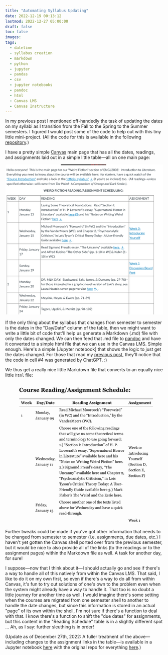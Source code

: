 ```yaml
---
title: "Automating Syllabus Updating"
date: 2022-12-19 00:13:12
lastmod: 2022-12-27 05:00:00
draft: false
toc: false
images:
tags:
  - datetime
  - syllabus creation
  - markdown
  - python
  - jupyter
  - pandas
  - csv
  - jupyter notebooks
  - pandoc
  - html
  - Canvas LMS
  - Canvas Instructure
---
```


In my previous post I mentioned off-handedly the task of updating the dates on my syllabi as I transition from the Fall to the Spring to the Summer semesters. I figured I would post some of the code to help out with this tiny little mini-project. (All the code for this is available in the following [repository](https://github.com/kspicer80/syllabus_maker_stuff).)

I have a pretty simple [Canvas](https://www.instructure.com/canvas) main page that has all the dates, readings, and assignments laid out in a simple little table—all on one main page:

![sample_table_from_canvas_page](/images/imgforblogposts/post_27/screenshot_1.png)

If the only thing about the syllabus that changes from semester to semester is the dates in the "Day/Date" column of the table, then we might want to write a little bit of code that'll help us generate a Markdown (.md) file with only the dates changed. We can then feed that .md file to [pandoc](https://pandoc.org/) and have it converted to a simple html file that we can use in the Canvas LMS. Simple enough. Here's a simple [Jupyter notebook] that shows the logic to just get the dates changed. For those that read my [previous post](https://kspicer80.github.io/posts/2022-12-19-playing-around-with-chatgpt/), they'll notice that the code in cell #4 was generated by ChatGPT. :)

We thus get a really nice little Markdown file that converts to an equally nice little ```html``` file:

![html_rendered_from_markdown_via_pandoc](/images/imgforblogposts/post_27/screenshot_2.png)

Further tweaks could be made if you've got other information that needs to be changed from semester to semester (i.e. assignments, due dates, etc.) I haven't yet gotten the Canvas shell ported over from the previous semester, but it would be nice to also provide all of the links (to the readings or to the assignment pages) within the Markdown file as well. A task for another day, for sure!

I suppose—now that I think about it—I should actually go and see if there's a way to handle all of this natively from within the Canvas LMS. That said, I like to do it on my own first, so even if there's a way to do all from within Canvas, it's fun to try out solutions of one's own to the problem even when the system might already have a way to handle it. That too is no doubt a little journey for another time as well. I would imagine there's some setting when the courses are migrated from one semester shell to another to handle the date changes, but since this information is stored in an actual "page" of its own within the shell, I'm not sure if there's a function to deal with that. I know there's a function to shift the "due dates" for assignments, but this content in the "Reading Schedule" table is in a slightly different spot ... Ah, as I say: further sleuthing is in order!

(Update as of December 27th, 2022: A fuller treatment of the above—including changes to the assignment links in the table—is available in a Jupyter notebook [here](https://nbviewer.org/github/kspicer80/syllabi_maker_stuff/blob/main/sample_script.ipynb) with the original repo for everything [here](https://github.com/kspicer80/syllabi_maker_stuff).)